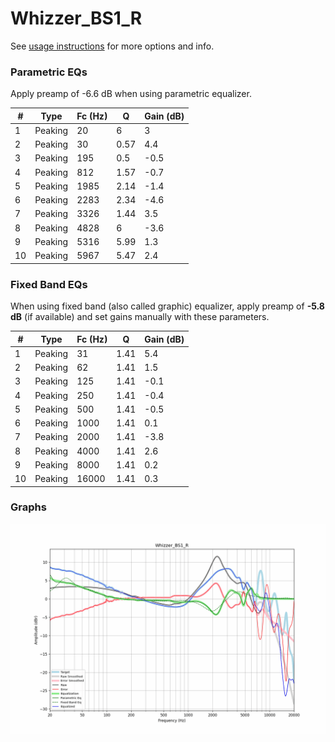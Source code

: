 # Whizzer_BS1_R
See [usage instructions](https://github.com/jaakkopasanen/AutoEq#usage) for more options and info.

### Parametric EQs
Apply preamp of -6.6 dB when using parametric equalizer.

|   # | Type    |   Fc (Hz) |    Q |   Gain (dB) |
|-----|---------|-----------|------|-------------|
|   1 | Peaking |        20 | 6    |         3   |
|   2 | Peaking |        30 | 0.57 |         4.4 |
|   3 | Peaking |       195 | 0.5  |        -0.5 |
|   4 | Peaking |       812 | 1.57 |        -0.7 |
|   5 | Peaking |      1985 | 2.14 |        -1.4 |
|   6 | Peaking |      2283 | 2.34 |        -4.6 |
|   7 | Peaking |      3326 | 1.44 |         3.5 |
|   8 | Peaking |      4828 | 6    |        -3.6 |
|   9 | Peaking |      5316 | 5.99 |         1.3 |
|  10 | Peaking |      5967 | 5.47 |         2.4 |

### Fixed Band EQs
When using fixed band (also called graphic) equalizer, apply preamp of **-5.8 dB** (if available) and set gains manually with these parameters.

|   # | Type    |   Fc (Hz) |    Q |   Gain (dB) |
|-----|---------|-----------|------|-------------|
|   1 | Peaking |        31 | 1.41 |         5.4 |
|   2 | Peaking |        62 | 1.41 |         1.5 |
|   3 | Peaking |       125 | 1.41 |        -0.1 |
|   4 | Peaking |       250 | 1.41 |        -0.4 |
|   5 | Peaking |       500 | 1.41 |        -0.5 |
|   6 | Peaking |      1000 | 1.41 |         0.1 |
|   7 | Peaking |      2000 | 1.41 |        -3.8 |
|   8 | Peaking |      4000 | 1.41 |         2.6 |
|   9 | Peaking |      8000 | 1.41 |         0.2 |
|  10 | Peaking |     16000 | 1.41 |         0.3 |

### Graphs
![](./Whizzer_BS1_R.png)
